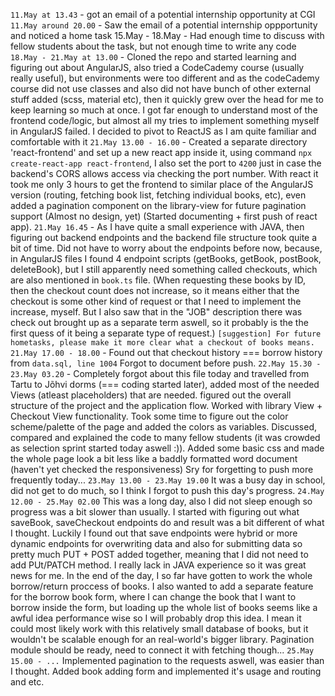 `11.May at 13.43` - got an email of a potential internship opportunity at CGI
`11.May around 20.00` - Saw the email of a potential internship oppportunity and noticed a home task
15.May - 18.May - Had enough time to discuss with fellow students about the task, but not enough time to write any code
`18.May - 21.May at 13.00` - Cloned the repo and started learning and figuring out about AngularJS, also tried a CodeCademy course (usually really useful), but environments were too different and as the codeCademy course did not use classes and also did not have bunch of other external stuff added (scss, material etc), then it quickly grew over the head for me to keep learning so much at once. I got far enough to understand most of the frontend code/logic, but almost all my tries to implement something myself in AngularJS failed. I decided to pivot to ReactJS as I am quite familiar and comfortable with it
`21.May 13.00 - 16.00` - Created a separate directory 'react-frontend' and set up a new react app inside it, using command `npx create-react-app react-frontend`, I also set the port to `4200` just in case the backend's CORS allows access via checking the port number. With react it took me only 3 hours to get the frontend to similar place of the AngularJS version (routing, fetching book list, fetching individual books, etc), even added a pagination component on the library-view for future pagination support (Almost no design, yet) (Started documenting + first push of react app).
`21.May 16.45` - As I have quite a small experience with JAVA, then figuring out backend endpoints and the backend file structure took quite a bit of time. Did not have to worry about the endpoints before now, because, in AngularJS files I found 4 endpoint scripts (getBooks, getBook, postBook, deleteBook), but I still apparently need something called checkouts, which are also mentioned in `book.ts` file. (When requesting these books by ID, then the checkout count does not increase, so it means either that the checkout is some other kind of request or that I need to implement the increase, myself. But I also saw that in the "JOB" description there was check out brought up as a separate term aswell, so it probably is the the first quess of it being a separate type of request.) `[suggestion] For future hometasks, please make it more clear what a checkout of books means. `
`21.May 17.00 - 18.00` - Found out that checkout history === borrow history from `data.sql, line 1004` Forgot to document before push.
`22.May 15.30 - 23.May 03.20` - Completely forgot about this file today and travelled from Tartu to Jõhvi dorms (=== coding started later), added most of the needed Views (atleast placeholders) that are needed. figured out the overall structure of the project and the application flow. Worked with library View + Checkout View functionality. Took some time to figure out the color scheme/palette of the page and added the colors as variables. Discussed, compared and explained the code to many fellow students (it was crowded as selection sprint started today aswell :)). Added some basic css and made the whole page look a bit less like a baddly formatted word document (haven't yet checked the responsiveness) Sry for forgetting to push more frequently today...
`23.May 13.00 - 23.May 19.00` It was a busy day in school, did not get to do much, so I think I forgot to push this day's progress.
`24.May 12.00 - 25.May 02.00` This was a long day, also I did not sleep enough so progress was a bit slower than usually. I started with figuring out what saveBook, saveCheckout endpoints do and result was a bit different of what I thought. Luckily I found out that save endpoints were hybrid or more dynamic endpoints for overwriting data and also for submitting data so pretty much PUT + POST added together, meaning that I did not need to add PUt/PATCH method. I really lack in JAVA experience so it was great news for me. In the end of the day, I so far have gotten to work the whole borrow/return proccess of books. I also wanted to add a separate feature for the borrow book form, where I can change the book that I want to borrow inside the form, but loading up the whole list of books seems like a awful idea performance wise so I will probably drop this idea. I mean it could most likely work with this relatively small database of books, but it wouldn't be scalable enough for an real-world's bigger library. Pagination module should be ready, need to connect it with fetching though...
`25.May 15.00 - ...` Implemented pagination to the requests aswell, was easier than I thought. Added book adding form and implemented it's usage and routing and etc.